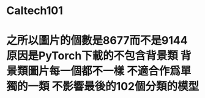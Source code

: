 # Caltech101

# 之所以圖片的個數是8677而不是9144  原因是PyTorch下載的不包含背景類  背景類圖片每一個都不一樣 不適合作爲單獨的一類  不影響最後的102個分類的模型
